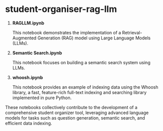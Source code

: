 # student-organiser-rag-llm

1. **RAGLLM.ipynb**

   This notebook demonstrates the implementation of a Retrieval-Augmented Generation (RAG) model using Large Language Models (LLMs). 
2. **Semantic Search.ipynb**

   This notebook focuses on building a semantic search system using LLMs. 

3. **whoosh.ipynb**

   This notebook provides an example of indexing data using the Whoosh library, a fast, feature-rich full-text indexing and searching library implemented in pure Python. 

These notebooks collectively contribute to the development of a comprehensive student organizer tool, leveraging advanced language models for tasks such as question generation, semantic search, and efficient data indexing.
